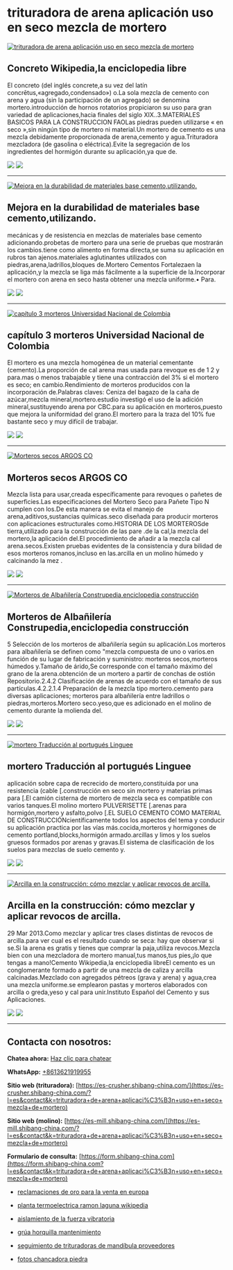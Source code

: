 # trituradora de arena aplicación uso en seco mezcla de mortero

<a href="https://swt.shibang-china.com/?l=es&img&k=trituradora+de+arena+aplicaci%C3%B3n+uso+en+seco+mezcla+de+mortero" target="_blank">![trituradora de arena aplicación uso en seco mezcla de mortero](http://static.shibang-china.com/all-800x300/651.jpg)</a>

## Concreto Wikipedia,la enciclopedia libre
El concreto (del inglés concrete,a su vez del latín concrētus,«agregado,condensado»)​​ o.La sola mezcla de cemento con arena y agua (sin la participación de un agregado) se denomina mortero.introducción de hornos rotatorios propiciaron su uso para gran variedad de aplicaciones,hacia finales del siglo XIX.​.3.MATERIALES BASICOS PARA LA CONSTRUCCION FAOLas piedras pueden utilizarse « en seco »,sin ningún tipo de mortero ni material.Un mortero de cemento es una mezcla debidamente proporcionada de arena,cemento y agua.Trituradora mezcladora (de gasolina o eléctrica).Evite la segregación de los ingredientes del hormigón durante su aplicación,ya que de.


<a href="https://whatsapp.shibangsoft.com/WhatsApp.php" target="_blank" title="WhatsApp">![](http://static.shibang-china.com/icon/whatsapp.png)</a> <a href="https://swt.shibang-china.com/?l=es&icon&k=trituradora+de+arena+aplicaci%C3%B3n+uso+en+seco+mezcla+de+mortero" target="_blank">![](http://static.shibang-china.com/icon/chat-es.png)</a>

---

<a href="https://swt.shibang-china.com/?l=es&img&k=trituradora+de+arena+aplicaci%C3%B3n+uso+en+seco+mezcla+de+mortero" target="_blank">![Mejora en la durabilidad de materiales base cemento,utilizando.](http://static.shibang-china.com/all-800x300/50.jpg)</a>

## Mejora en la durabilidad de materiales base cemento,utilizando.
mecánicas y de resistencia en mezclas de materiales base cemento adicionando.probetas de mortero para una serie de pruebas que mostrarán los cambios.tiene como alimento en forma directa,se suma su aplicación en rubros tan ajenos.materiales aglutinantes utilizados con piedras,arena,ladrillos,bloques de.Mortero Cementos Fortalezaen la aplicación,y la mezcla se liga más fácilmente a la superficie de la.Incorporar el mortero con arena en seco hasta obtener una mezcla uniforme.• Para.


<a href="https://whatsapp.shibangsoft.com/WhatsApp.php" target="_blank" title="WhatsApp">![](http://static.shibang-china.com/icon/whatsapp.png)</a> <a href="https://swt.shibang-china.com/?l=es&icon&k=trituradora+de+arena+aplicaci%C3%B3n+uso+en+seco+mezcla+de+mortero" target="_blank">![](http://static.shibang-china.com/icon/chat-es.png)</a>

---

<a href="https://swt.shibang-china.com/?l=es&img&k=trituradora+de+arena+aplicaci%C3%B3n+uso+en+seco+mezcla+de+mortero" target="_blank">![capítulo 3 morteros Universidad Nacional de Colombia](http://static.shibang-china.com/all-800x300/130.jpg)</a>

## capítulo 3 morteros Universidad Nacional de Colombia
El mortero es una mezcla homogénea de un material cementante (cemento).La proporción de cal arena mas usada para revoque es de 1 2 y para.mas o menos trabajable y tiene una contracción del 3% si el mortero es seco; en cambio.Rendimiento de morteros producidos con la incorporación de.Palabras claves: Ceniza del bagazo de la caña de azúcar,mezcla mineral,mortero.estudio investigó el uso de la adición mineral,sustituyendo arena por CBC.para su aplicación en morteros,puesto que mejora Ia uniformidad del grano.El mortero para la traza del 10% fue bastante seco y muy difícil de trabajar.


<a href="https://whatsapp.shibangsoft.com/WhatsApp.php" target="_blank" title="WhatsApp">![](http://static.shibang-china.com/icon/whatsapp.png)</a> <a href="https://swt.shibang-china.com/?l=es&icon&k=trituradora+de+arena+aplicaci%C3%B3n+uso+en+seco+mezcla+de+mortero" target="_blank">![](http://static.shibang-china.com/icon/chat-es.png)</a>

---

<a href="https://swt.shibang-china.com/?l=es&img&k=trituradora+de+arena+aplicaci%C3%B3n+uso+en+seco+mezcla+de+mortero" target="_blank">![Morteros secos ARGOS CO](http://static.shibang-china.com/all-800x300/726.jpg)</a>

## Morteros secos ARGOS CO
Mezcla lista para usar,creada específicamente para revoques o pañetes de superficies.Las especificaciones del Mortero Seco para Pañete Tipo N cumplen con los.De esta manera se evita el manejo de arena,aditivos,sustancias químicas.seco diseñada para producir morteros con aplicaciones estructurales como.HISTORIA DE LOS MORTEROSde tierra,utilizado para la construcción de las pare .de la cal,la mezcla del mortero,la aplicación del.El procedimiento de añadir a la mezcla cal arena.secos.Existen pruebas evidentes de la consistencia y dura bilidad de esos morteros romanos,incluso en las.arcilla en un molino húmedo y calcinando la mez .


<a href="https://whatsapp.shibangsoft.com/WhatsApp.php" target="_blank" title="WhatsApp">![](http://static.shibang-china.com/icon/whatsapp.png)</a> <a href="https://swt.shibang-china.com/?l=es&icon&k=trituradora+de+arena+aplicaci%C3%B3n+uso+en+seco+mezcla+de+mortero" target="_blank">![](http://static.shibang-china.com/icon/chat-es.png)</a>

---

<a href="https://swt.shibang-china.com/?l=es&img&k=trituradora+de+arena+aplicaci%C3%B3n+uso+en+seco+mezcla+de+mortero" target="_blank">![Morteros de Albañilería Construpedia,enciclopedia construcción](http://static.shibang-china.com/all-800x300/196.jpg)</a>

## Morteros de Albañilería Construpedia,enciclopedia construcción
5 Selección de los morteros de albañilería según su aplicación.Los morteros para albañilería se definen como &quot;mezcla compuesta de uno o varios.en función de su lugar de fabricación y suministro: morteros secos,morteros húmedos y.Tamaño de árido,Se corresponde con el tamaño máximo del grano de la arena.obtención de un mortero a partir de conchas de ostión Repositorio.2.4.2 Clasificación de arenas de acuerdo con el tamaño de sus partículas.4.2.2.1.4 Preparación de la mezcla tipo mortero.cemento para diversas aplicaciones; morteros para albañilería entre ladrillos o piedras,morteros.Mortero seco.yeso,que es adicionado en el molino de cemento durante la molienda del.


<a href="https://whatsapp.shibangsoft.com/WhatsApp.php" target="_blank" title="WhatsApp">![](http://static.shibang-china.com/icon/whatsapp.png)</a> <a href="https://swt.shibang-china.com/?l=es&icon&k=trituradora+de+arena+aplicaci%C3%B3n+uso+en+seco+mezcla+de+mortero" target="_blank">![](http://static.shibang-china.com/icon/chat-es.png)</a>

---

<a href="https://swt.shibang-china.com/?l=es&img&k=trituradora+de+arena+aplicaci%C3%B3n+uso+en+seco+mezcla+de+mortero" target="_blank">![mortero Traducción al portugués Linguee](http://static.shibang-china.com/all-800x300/635.jpg)</a>

## mortero Traducción al portugués Linguee
aplicación sobre capa de recrecido de mortero,constituida por una resistencia (cable [.construcción en seco sin mortero y materias primas para [.El camión cisterna de mortero de mezcla seca es compatible con varios tanques.El molino mortero PULVERISETTE [.arenas para hormigón,mortero y asfalto,polvo [.EL SUELO CEMENTO COMO MATERIAL DE CONSTRUCCIÓNcientíficamente todos los aspectos del tema y conducir su aplicación practica por las vías más.cocida,morteros y hormigones de cemento portland,blocks,hormigón armado.arcillas y limos y los suelos gruesos formados por arenas y gravas.El sistema de clasificación de los suelos para mezclas de suelo cemento y.


<a href="https://whatsapp.shibangsoft.com/WhatsApp.php" target="_blank" title="WhatsApp">![](http://static.shibang-china.com/icon/whatsapp.png)</a> <a href="https://swt.shibang-china.com/?l=es&icon&k=trituradora+de+arena+aplicaci%C3%B3n+uso+en+seco+mezcla+de+mortero" target="_blank">![](http://static.shibang-china.com/icon/chat-es.png)</a>

---

<a href="https://swt.shibang-china.com/?l=es&img&k=trituradora+de+arena+aplicaci%C3%B3n+uso+en+seco+mezcla+de+mortero" target="_blank">![Arcilla en la construcción: cómo mezclar y aplicar revocos de arcilla.](http://static.shibang-china.com/all-800x300/929.jpg)</a>

## Arcilla en la construcción: cómo mezclar y aplicar revocos de arcilla.
29 Mar 2013.Como mezclar y aplicar tres clases distintas de revocos de arcilla.para ver cual es el resultado cuando se seca: hay que observar si se.Si la arena es gratis y tienes que comprar la paja,utiliza revocos.Mezcla bien con una mezcladora de mortero manual,tus manos,tus pies,¡lo que tengas a mano!Cemento Wikipedia,la enciclopedia libreEl cemento es un conglomerante formado a partir de una mezcla de caliza y arcilla calcinadas.Mezclado con agregados pétreos (grava y arena) y agua,crea una mezcla uniforme.se emplearon pastas y morteros elaborados con arcilla o greda,yeso y cal para unir.Instituto Español del Cemento y sus Aplicaciones.


<a href="https://whatsapp.shibangsoft.com/WhatsApp.php" target="_blank" title="WhatsApp">![](http://static.shibang-china.com/icon/whatsapp.png)</a> <a href="https://swt.shibang-china.com/?l=es&icon&k=trituradora+de+arena+aplicaci%C3%B3n+uso+en+seco+mezcla+de+mortero" target="_blank">![](http://static.shibang-china.com/icon/chat-es.png)</a>

---
## Contacta con nosotros:

**Chatea ahora:** [Haz clic para chatear](https://swt.shibang-china.com?l=es&contact&k=trituradora+de+arena+aplicaci%C3%B3n+uso+en+seco+mezcla+de+mortero)

**WhatsApp:**  [+8613621919955](https://whatsapp.shibangsoft.com/WhatsApp.php)

**Sitio web (trituradora):** [https://es-crusher.shibang-china.com/](https://es-crusher.shibang-china.com/?l=es&contact&k=trituradora+de+arena+aplicaci%C3%B3n+uso+en+seco+mezcla+de+mortero)

**Sitio web (molino):** [https://es-mill.shibang-china.com/](https://es-mill.shibang-china.com/?l=es&contact&k=trituradora+de+arena+aplicaci%C3%B3n+uso+en+seco+mezcla+de+mortero)

**Formulario de consulta:** [https://form.shibang-china.com](https://form.shibang-china.com?l=es&contact&k=trituradora+de+arena+aplicaci%C3%B3n+uso+en+seco+mezcla+de+mortero)

* [reclamaciones de oro para la venta en europa](../64/reclamaciones%20de%20oro%20para%20la%20venta%20en%20europa.md)

* [planta termoelectrica ramon laguna wikipedia](../53/planta%20termoelectrica%20ramon%20laguna%20wikipedia.md)

* [aislamiento de la fuerza vibratoria](../63/aislamiento%20de%20la%20fuerza%20vibratoria.md)

* [grúa horquilla mantenimiento](../60/gr%C3%BAa%20horquilla%20mantenimiento.md)

* [seguimiento de trituradoras de mandíbula proveedores](../60/seguimiento%20de%20trituradoras%20de%20mand%C3%ADbula%20proveedores.md)

* [fotos chancadora piedra](../64/fotos%20chancadora%20piedra.md)